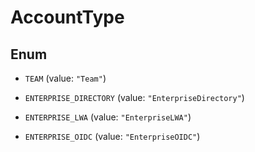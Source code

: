 

# AccountType

## Enum


* `TEAM` (value: `"Team"`)

* `ENTERPRISE_DIRECTORY` (value: `"EnterpriseDirectory"`)

* `ENTERPRISE_LWA` (value: `"EnterpriseLWA"`)

* `ENTERPRISE_OIDC` (value: `"EnterpriseOIDC"`)



